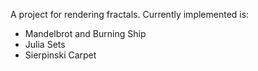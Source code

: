 A project for rendering fractals. Currently implemented is:
* Mandelbrot and Burning Ship
* Julia Sets
* Sierpinski Carpet
